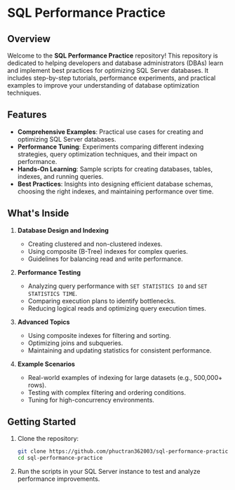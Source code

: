 # SQL Performance Practice

## Overview
Welcome to the **SQL Performance Practice** repository! This repository is dedicated to helping developers and database administrators (DBAs) learn and implement best practices for optimizing SQL Server databases. It includes step-by-step tutorials, performance experiments, and practical examples to improve your understanding of database optimization techniques.

## Features
- **Comprehensive Examples**: Practical use cases for creating and optimizing SQL Server databases.
- **Performance Tuning**: Experiments comparing different indexing strategies, query optimization techniques, and their impact on performance.
- **Hands-On Learning**: Sample scripts for creating databases, tables, indexes, and running queries.
- **Best Practices**: Insights into designing efficient database schemas, choosing the right indexes, and maintaining performance over time.

## What's Inside
1. **Database Design and Indexing**
   - Creating clustered and non-clustered indexes.
   - Using composite (B-Tree) indexes for complex queries.
   - Guidelines for balancing read and write performance.

2. **Performance Testing**
   - Analyzing query performance with `SET STATISTICS IO` and `SET STATISTICS TIME`.
   - Comparing execution plans to identify bottlenecks.
   - Reducing logical reads and optimizing query execution times.

3. **Advanced Topics**
   - Using composite indexes for filtering and sorting.
   - Optimizing joins and subqueries.
   - Maintaining and updating statistics for consistent performance.

4. **Example Scenarios**
   - Real-world examples of indexing for large datasets (e.g., 500,000+ rows).
   - Testing with complex filtering and ordering conditions.
   - Tuning for high-concurrency environments.

## Getting Started
1. Clone the repository:

   ```bash
   git clone https://github.com/phuctran362003/sql-performance-practice.git
   cd sql-performance-practice
   ```

2. Run the scripts in your SQL Server instance to test and analyze performance improvements.



